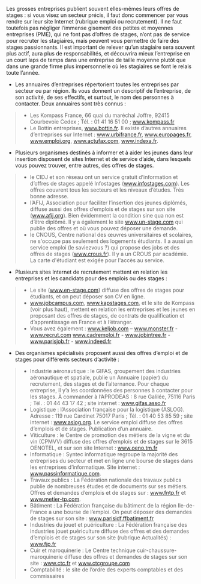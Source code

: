 
Les grosses entreprises publient souvent elles-mêmes leurs offres de stages : si vous visez un secteur précis, il faut donc commencer par vous rendre sur leur site Internet (rubrique emploi ou recrutement). Il ne faut toutefois pas négliger l’immense gisement des petites et moyennes
entreprises (PME), qui ne font pas d’offres de stages, n’ont pas de service pour recruter les stagiaires, mais peuvent vous permettre de faire des stages passionnants. Il est important de relever qu’un stagiaire sera souvent plus actif, aura plus de responsabilités, et découvrira mieux
l’entreprise en un court laps de temps dans une entreprise de taille moyenne plutôt que dans une grande firme plus impersonnelle où les stagiaires se font le relais toute l’année.
- Les annuaires d’entreprises répertorient toutes les entreprises par secteur ou par région. Ils vous donnent un descriptif de l’entreprise, de son activité, de ses effectifs, et surtout, le nom des personnes à contacter. Deux annuaires sont très connus :
> - Les Kompass France, 66 quai du maréchal Joffre, 92415 Courbevoie Cedex ; Tél. : 01 41 16 51 00 ; www.kompass.fr
> - Le Bottin entreprises, www.bottin.fr. Il existe d’autres annuaires d’entreprises sur Internet : www.urbifrance.fr, www.europages.fr, www.emploi.org, www.actufax.com, www.indexa.fr.

- Plusieurs organismes destinés à informer et à aider les jeunes dans leur insertion disposent de sites Internet et de service d’aide, dans lesquels vous pouvez trouver, entre autres, des offres de stages.
> - le CIDJ et son réseau ont un service gratuit d’information et d’offres de stages appelé Infostages (www.infostages.com). Les offres couvrent tous les secteurs et les niveaux d’études. Très bonne adresse.
> - l’AFIJ, Association pour faciliter l’insertion des jeunes diplômés, diffuse aussi des offres d’emplois et de stages sur son site (www.afij.org). Bien évidemment la condition sine qua non est d’être diplômé. Il y a également le site www.un-stage.com qui publie des offres et où vous pouvez déposer une demande.
> - le CNOUS, Centre national des œuvres universitaires et scolaires, ne s'occupe pas seulement des logements étudiants. Il a aussi un service emploi (le saviezvous ?) qui propose des jobs et des offres de stages (www.crous.fr). Il y a un CROUS par académie. La carte d'étudiant est exigée pour l'accès au service.


- Plusieurs sites Internet de recrutement mettent en relation les entreprises et les candidats pour des emplois ou des stages :
> - Le site (www.en-stage.com) diffuse des offres de stages pour étudiants, et on peut déposer son CV en ligne.
> - www.jobcampus.com, www.kapstages.com, et le site de Kompass (voir plus haut), mettent en relation les entreprises et les jeunes en proposant des offres de stages, de contrats de qualification et d’apprentissage en France et à l’étranger.
> - Vous avez également : www.keljob.com – www.monster.fr - www.recrut.com www.cadremploi.fr - www.jobintree.fr - www.parisjob.fr - www.indeed.fr

- Des organismes spécialisés proposent aussi des offres d’emploi et de stages pour différents secteurs d’activité :
> - Industrie aéronautique : le GIFAS, groupement des industries aéronautique et spatiale, publie un Annuaire (papier) du recrutement, des stages et de l’alternance. Pour chaque entreprise, il y’a les coordonnées des personnes à contacter pour les stages. À commander à l’APRODEAS : 8 rue Galilée, 75116 Paris ; Tél. : 01 44 43 17 42 ; site internet : www.gifas.asso.fr
> - Logistique : l’Association française pour la logistique (ASLOG). Adresse : 119 rue Cardinet 75017 Paris ; Tél. : 01 40 53 85 59 ; site internet : www.aslog.org. Le service emploi diffuse des offres d’emplois et de stages. Publication d’un annuaire.
> - Viticulture : le Centre de promotion des métiers de la vigne et du vin (CPMVV) diffuse des offres d’emplois et de stages sur le 3615 OENOTEL, et sur son site Internet : www.oeno.tm.fr
> - Informatique : Syntec informatique regroupe la majorité des entreprises du secteur et met en ligne une bourse de stages dans les entreprises d’informatique. Site internet : www.passinformatique.com.
> - Travaux publics : La Fédération nationale des travaux publics publie de nombreuses études et de documents sur ses métiers. Offres et demandes d’emplois et de stages sur : www.fntp.fr et www.metier-tp.com.
> - Bâtiment : La Fédération française du bâtiment de la région Ile-de-France a une bourse de l’emploi. On peut déposer des demandes de stages sur son site : www.parisidf.ffbatiment.fr
> - Industries du jouet et puériculture : La Fédération française des industries jouet puériculture diffuse des offres et des demandes d’emplois et de stages sur son site (rubrique Actualités) : www.fjp.fr
> - Cuir et maroquinerie : Le Centre technique cuir-chaussure-maroquinerie diffuse des offres et demandes de stages sur son site : www.ctc.fr et www.ctcgroupe.com
> - Comptabilité : le site de l’ordre des experts comptables et des commissaires